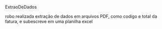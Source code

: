 ﻿ ExtraoDeDados
  
  robo realizada extração de dados em arquivos PDF, como codigo e total da fatura, e subescreve em uma planilha excel

